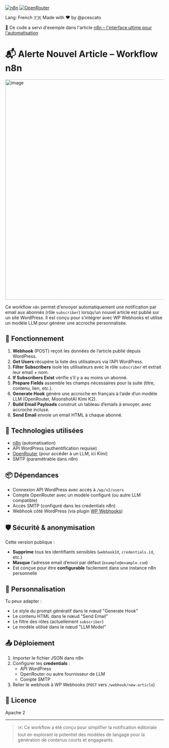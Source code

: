 [![n8n](https://img.shields.io/badge/n8n-automation-blue.svg)](https://n8n.io)
[![OpenRouter](https://img.shields.io/badge/OpenRouter-AI_API-orange)](https://openrouter.ai/)

Lang: French 🇫🇷
Made with ❤️ by @pcescato

🔗 Ce code a servi d'exemple dans l'article [n8n – l'interface ultime pour l'automatisation](https://zone-test.ovh/n8n-interface-ultime-automatisation/)

# 📬 Alerte Nouvel Article – Workflow n8n

<img width="817" height="702" alt="image" src="https://github.com/user-attachments/assets/8bc39384-1687-47bc-988d-8bfa090aa57e" />


Ce workflow `n8n` permet d'envoyer automatiquement une notification par email aux abonnés (rôle `subscriber`) lorsqu’un nouvel article est publié sur un site WordPress. Il est conçu pour s’intégrer avec WP Webhooks et utilise un modèle LLM pour générer une accroche personnalisée.

## 🚀 Fonctionnement

1. **Webhook** (POST) reçoit les données de l’article publié depuis WordPress.
2. **Get Users** récupère la liste des utilisateurs via l’API WordPress.
3. **Filter Subscribers** isole les utilisateurs avec le rôle `subscriber` et extrait leur email + nom.
4. **If Subscribers Exist** vérifie s’il y a au moins un abonné.
5. **Prepare Fields** assemble les champs nécessaires pour la suite (titre, contenu, lien, etc.).
6. **Generate Hook** génère une accroche en français à l’aide d’un modèle LLM (OpenRouter, MoonshotAI Kimi K2).
7. **Build Email Payloads** construit un tableau d’emails à envoyer, avec accroche incluse.
8. **Send Email** envoie un email HTML à chaque abonné.

## 🧠 Technologies utilisées

- [n8n](https://n8n.io/) (automatisation)
- API WordPress (authentification requise)
- [OpenRouter](https://openrouter.ai/) (pour accéder à un LLM, ici Kimi)
- SMTP (paramétrable dans n8n)

## 📦 Dépendances

- Connexion API WordPress avec accès à `/wp/v2/users`
- Compte OpenRouter avec un modèle configuré (ou autre LLM compatible)
- Accès SMTP (configuré dans les credentials n8n)
- Webhook côté WordPress (via plugin [WP Webhooks](https://wp-webhooks.com/))

## 🛡️ Sécurité & anonymisation

Cette version publique :
- **Supprime** tous les identifiants sensibles (`webhookId`, `credentials.id`, etc.)
- **Masque** l’adresse email d’envoi par défaut (`example@example.com`)
- Est conçue pour être **configurable** facilement dans une instance n8n personnelle

## 🔧 Personnalisation

Tu peux adapter :
- Le style du prompt génératif dans le nœud "Generate Hook"
- Le contenu HTML dans le nœud "Send Email"
- Le filtre des rôles (actuellement `subscriber`)
- Le modèle utilisé dans le nœud "LLM Model"

## 📤 Déploiement

1. Importer le fichier JSON dans n8n
2. Configurer les **credentials** :
   - API WordPress
   - OpenRouter ou autre fournisseur de LLM
   - Compte SMTP
3. Relier le webhook à WP Webhooks (`POST` vers `/webhook/new-article`)

## 📄 Licence

Apache 2

---

> ✉️ Ce workflow a été conçu pour simplifier la notification éditoriale tout en explorant le potentiel des modèles de langage pour la génération de contenus courts et engageants.
